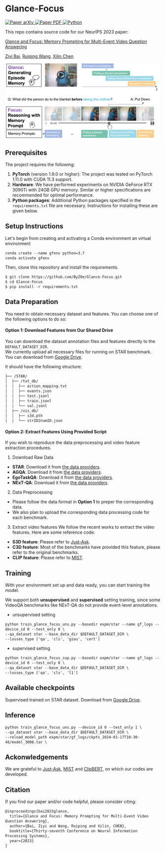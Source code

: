 # Glance-Focus
<p align="left">
    <a href='https://arxiv.org/abs/2401.01529'>
      <img src='https://img.shields.io/badge/Paper-arXiv-green?style=plastic&logo=arXiv&logoColor=green' alt='Paper arXiv'>
    </a>
    <a href='https://openreview.net/pdf?id=J6Niv3yrMq'>
      <img src='https://img.shields.io/badge/Paper-PDF-red?style=plastic&logo=adobeacrobatreader&logoColor=red' alt='Paper PDF'>
    </a>
    <a href='https://www.python.org/'>
      <img src='https://img.shields.io/badge/python-3.7-blue.svg' alt='Python'>
    </a>
</p>

This repo contains source code for our NeurIPS 2023 paper:

[Glance and Focus: Memory Prompting for Multi-Event Video Question Answering](https://openreview.net/forum?id=J6Niv3yrMq)

[Ziyi Bai](https://scholar.google.com/citations?hl=zh-CN&user=jRe11usAAAAJ), [Ruiping Wang](https://scholar.google.com/citations?hl=zh-CN&user=duIUwpwAAAAJ), [Xilin Chen](https://scholar.google.com/citations?user=vVx2v20AAAAJ)

![overview](https://github.com/ByZ0e/Glance-Focus/blob/main/overview.png)

## Prerequisites

The project requires the following:

1. **PyTorch** (version 1.9.0 or higher): The project was tested on PyTorch 1.11.0 with CUDA 11.3 support.
2. **Hardware**: We have performed experiments on NVIDIA GeForce RTX 3090Ti with 24GB GPU memory. Similar or higher specifications are recommended for optimal performance.
3. **Python packages**: Additional Python packages specified in the `requirements.txt` file are necessary. Instructions for installing these are given below.

## Setup Instructions
Let's begin from creating and activating a Conda environment an virtual environment 
```
conda create --name gfenv python=3.7
conda activate gfenv
```
Then, clone this repository and install the requirements.
```
$ git clone https://github.com/ByZ0e/Glance-Focus.git
$ cd Glance-Focus
$ pip install -r requirements.txt
```

## Data Preparation
You need to obtain necessary dataset and features. You can choose one of the following options to do so:

#### Option 1: Download Features from Our Shared Drive
You can download the dataset annotation files and features directly to the `DEFAULT_DATASET_DIR`.\
We currently upload all necessary files for running on STAR benchmark. You can download from [Google Drive](https://drive.google.com/file/d/11sI_iW_42yetN2U8WdwsdARmQPhdhQht/view?usp=sharing).

It should have the following structure:
```
├── /STAR/
│  ├── /txt_db/
│  │  ├── action_mapping.txt
│  │  ├── events.json
│  │  ├── test.jsonl
│  │  ├── train.jsonl
│  │  └── val.jsonl
│  ├── /vis_db/
│  │  ├── s3d.pth
│  │  └── strID2numID.json
```

#### Option 2: Extract Features Using Provided Script

If you wish to reproduce the data preprocessing and video feature extraction procedures.

1. Download Raw Data
- **STAR**: Download it from [the data providers](https://github.com/csbobby/STAR_Benchmark). 
- **AGQA**: Download it from [the data providers](https://github.com/madeleinegrunde/AGQA_baselines_code).
- **EgoTaskQA**: Download it from [the data providers](https://sites.google.com/view/egotaskqa). 
- **NExT-QA**: Download it from [the data providers](https://github.com/doc-doc/NExT-QA).

2. Data Preprocessing
- Please follow the data format in **Option 1** to preper the corresponding data.
- We also plan to upload the corresponding data processing code for each benchmark.

3. Extract video features
We follow the recent works to extract the video features. Here are some reference code:
- **S3D feature**: Please refer to [Just-Ask](https://github.com/antoyang/just-ask).
- **C3D feature**: Most of the benchmarks have provided this feature, please refer to the original benchmarks.
- **CLIP feature**: Please refer to [MIST](https://github.com/showlab/mist).

## Training
With your environment set up and data ready, you can start training the model.

We support both **unsupervised** and **supervised** setting training, since some VideoQA benchmarks like NExT-QA do not provide event-level annotations.

- unsupervised setting
```
python train_glance_focus_uns.py --basedir expm/star --name gf_logs --device_id 0 --test_only 0 \
--qa_dataset star --base_data_dir $DEFAULT_DATASET_DIR \
--losses_type ['qa', 'cls', 'giou', 'cert']
```
- supervised setting
```
python train_glance_focus_sup.py --basedir expm/star --name gf_logs --device_id 0 --test_only 0 \
--qa_dataset star --base_data_dir $DEFAULT_DATASET_DIR \
--losses_type ['qa', 'cls', 'l1']
```
## Available checkpoints
Supervised trained on STAR dataset. Download from [Google Drive](https://drive.google.com/file/d/11sI_iW_42yetN2U8WdwsdARmQPhdhQht/view?usp=sharing).

## Inference
```
python train_glance_focus_uns.py --device_id 0 --test_only 1 \
--qa_dataset star --base_data_dir $DEFAULT_DATASET_DIR \
--reload_model_path expm/star/gf_logs/ckpts_2024-01-17T10-30-46/model_3000.tar \
```

## Ackonwledgements
We are grateful to [Just-Ask](https://github.com/antoyang/just-ask), [MIST](https://github.com/showlab/mist) and [ClipBERT](https://github.com/jayleicn/ClipBERT), on which our codes are developed.

## Citation
If you find our paper and/or code helpful, please consider citing:
```
@inproceedings{bai2023glance,
  title={Glance and Focus: Memory Prompting for Multi-Event Video Question Answering},
  author={Bai, Ziyi and Wang, Ruiping and Xilin, CHEN},
  booktitle={Thirty-seventh Conference on Neural Information Processing Systems},
  year={2023}
}
```



